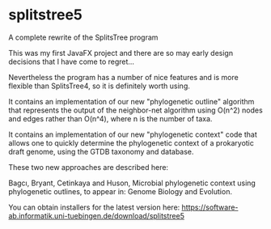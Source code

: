 # splitstree5
A complete rewrite of the SplitsTree program

This was my first JavaFX project and there are so may early design decisions that I have come to regret... 

Nevertheless the program has a number of nice features and is more flexible than SplitsTree4, so it is definitely worth using.

It contains an implementation of our new "phylogenetic outline" algorithm that represents the output of the neighbor-net algorithm using O(n^2) nodes and edges rather than O(n^4), where n is the number of taxa.

It contains an implementation of our new "phylogenetic context" code that allows one to quickly determine the phylogenetic context of a prokaryotic draft genome, using the GTDB taxonomy and database.

These two new approaches are described here:

Bagcı, Bryant, Cetinkaya and Huson, Microbial phylogenetic context using phylogenetic outlines, to appear in: Genome Biology and Evolution.

You can obtain installers for the latest version here: https://software-ab.informatik.uni-tuebingen.de/download/splitstree5
